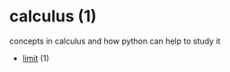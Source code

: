 # calculus (1)
concepts in calculus and how python can help to study it

+ [limit](limit/README.md) (1)
